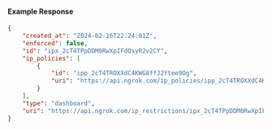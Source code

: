 <!-- Code generated for API Clients. DO NOT EDIT. -->

#### Example Response

```json
{
	"created_at": "2024-02-16T22:24:01Z",
	"enforced": false,
	"id": "ipx_2cT4TPpDDM0RwXpIFdQsyR2v2CY",
	"ip_policies": [
		{
			"id": "ipp_2cT4TROXXdC4KWG8ffJ2Ytee9Og",
			"uri": "https://api.ngrok.com/ip_policies/ipp_2cT4TROXXdC4KWG8ffJ2Ytee9Og"
		}
	],
	"type": "dashboard",
	"uri": "https://api.ngrok.com/ip_restrictions/ipx_2cT4TPpDDM0RwXpIFdQsyR2v2CY"
}
```
